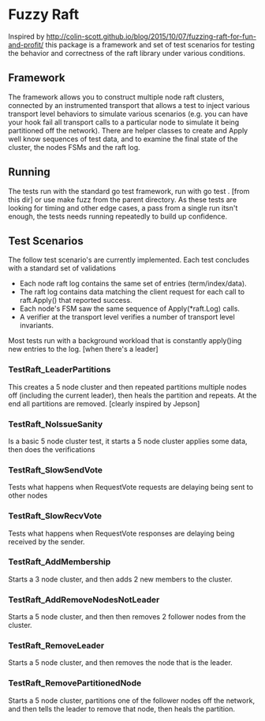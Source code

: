 # Fuzzy Raft

Inspired by http://colin-scott.github.io/blog/2015/10/07/fuzzing-raft-for-fun-and-profit/ this package 
is a framework and set of test scenarios for testing the behavior and correctness of the raft library
under various conditions.

## Framework

The framework allows you to construct multiple node raft clusters, connected by an instrumented transport 
that allows a test to inject various transport level behaviors to simulate various scenarios (e.g. you 
can have your hook fail all transport calls to a particular node to simulate it being partitioned off 
the network). There are helper classes to create and Apply well know sequences of test data, and to 
examine the final state of the cluster, the nodes FSMs and the raft log. 

## Running

The tests run with the standard go test framework, run with go test . [from this dir] or use make fuzz from
the parent directory. As these tests are looking for timing and other edge cases, a pass from a single run
itsn't enough, the tests needs running repeatedly to build up confidence.

## Test Scenarios

The follow test scenario's are currently implemented. Each test concludes with a standard set of validations

 * Each node raft log contains the same set of entries (term/index/data).
 * The raft log contains data matching the client request for each call to raft.Apply() that reported success.
 * Each node's FSM saw the same sequence of Apply(*raft.Log) calls.
 * A verifier at the transport level verifies a number of transport level invariants.

Most tests run with a background workload that is constantly apply()ing new entries to the log. [when there's a leader]

### TestRaft_LeaderPartitions

This creates a 5 node cluster and then repeated partitions multiple nodes off (including the current leader), 
then heals the partition and repeats. At the end all partitions are removed. [clearly inspired by Jepson]

### TestRaft_NoIssueSanity

Is a basic 5 node cluster test, it starts a 5 node cluster applies some data, then does the verifications

### TestRaft_SlowSendVote

Tests what happens when RequestVote requests are delaying being sent to other nodes

### TestRaft_SlowRecvVote

Tests what happens when RequestVote responses are delaying being received by the sender.

### TestRaft_AddMembership

Starts a 3 node cluster, and then adds 2 new members to the cluster.

### TestRaft_AddRemoveNodesNotLeader

Starts a 5 node cluster, and then then removes 2 follower nodes from the cluster.

### TestRaft_RemoveLeader

Starts a 5 node cluster, and then removes the node that is the leader.

### TestRaft_RemovePartitionedNode

Starts a 5 node cluster, partitions one of the follower nodes off the network, and then tells the leader to remove that node, then heals the partition.
